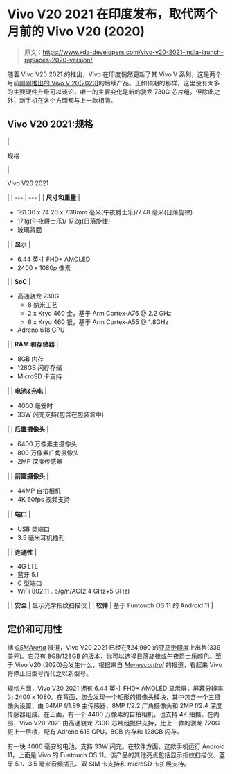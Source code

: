 # Vivo V20 2021 在印度发布，取代两个月前的 Vivo V20 (2020)

> 原文：<https://www.xda-developers.com/vivo-v20-2021-india-launch-replaces-2020-version/>

随着 Vivo V20 2021 的推出，Vivo 在印度悄然更新了其 Vivo V 系列，这是两个月前[刚刚推出的 Vivo V 20(2020)](https://www.xda-developers.com/vivo-v20-snapdragon-720g-44mp-selfie-camer-android-11-launched-india/)的后续产品。正如预期的那样，这里没有太多的主要硬件升级可以谈论，唯一的主要变化是新的骁龙 730G 芯片组。但除此之外，新手机在各个方面都与上一款相同。

## Vivo V20 2021:规格

| 

规格

 | 

Vivo V20 2021

 |
| --- | --- |
| **尺寸和重量** | 

*   161.30 x 74.20 x 7.38mm 毫米(午夜爵士乐)/7.48 毫米(日落旋律)
*   171g(午夜爵士乐)/ 172g(日落旋律)
*   玻璃背面

 |
| **显示** | 

*   6.44 英寸 FHD+ AMOLED
*   2400 x 1080p 像素

 |
| **SoC** | 

*   高通骁龙 730G
    *   8 纳米工艺
    *   2 x Kryo 460 金，基于 Arm Cortex-A76 @ 2.2 GHz
    *   6 x Kryo 460 银，基于 Arm Cortex-A55 @ 1.8GHz
*   Adreno 618 GPU

 |
| **RAM 和存储器** | 

*   8GB 内存
*   128GB 闪存存储
*   MicroSD 卡支持

 |
| **电池&充电** | 

*   4000 毫安时
*   33W 闪充支持(包含在包装盒中)

 |
| **后置摄像头** | 

*   6400 万像素主摄像头
*   800 万像素广角摄像头
*   2MP 深度传感器

 |
| **前置摄像头** | 

*   44MP 自拍相机
*   4K 60fps 视频支持

 |
| **端口** | 

*   USB 类端口
*   3.5 毫米耳机插孔

 |
| **连通性** | 

*   4G LTE
*   蓝牙 5.1
*   C 型端口
*   WiFi 802.11 . b/g/n/AC(2.4 GHz+5 GHz)

 |
| **安全** | 显示光学指纹扫描仪 |
| **软件** | 基于 Funtouch OS 11 的 Android 11 |

## 定价和可用性

据 [*GSMArena*](https://www.gsmarena.com/vivo_v20_2021_goes_on_sale_in_india_without_an_official_announcement-news-46889.php) 报道，Vivo V20 2021 已经在₹24,990 的[亚马逊印度](https://www.amazon.in/Test-Exclusive-TST_Exclusive1015-3GB-Storage/dp/B07SCP3TNB/ref=sr_1_2?tag=xdaportalin-21)上出售(339 美元)。它只有 8GB/128GB 的版本，你可以选择日落旋律或午夜爵士乐颜色。至于 Vivo V20 (2020)会发生什么，根据来自 [*Moneycontrol*](https://www.moneycontrol.com/news/technology/exclusive-vivo-v20-with-snapdragon-720g-to-be-discontinued-in-india-following-v20-2021-launch-6266611.html) 的报道，看起来 Vivo 将停止旧型号而代之以新型号。

规格方面，Vivo V20 2021 拥有 6.44 英寸 FHD+ AMOLED 显示屏，屏幕分辨率为 2400 x 1080。在背面，您会发现一个矩形的摄像头模块，其中包含一个三摄像头设置，由 64MP f/1.89 主传感器、8MP f/2.2 广角摄像头和 2MP f/2.4 深度传感器组成。在正面，有一个 4400 万像素的自拍相机，也支持 4K 拍摄。在内部，Vivo V20 2021 由高通骁龙 730G 芯片组提供支持，比上一款的骁龙 720G 更上一层楼，配有 Adreno 618 GPU，8GB 内存和 128GB 闪存。

有一块 4000 毫安的电池，支持 33W 闪充。在软件方面，这款手机运行 Android 11，上面是 Vivo 的 Funtouch OS 11。该产品的其他亮点包括显示指纹扫描仪、蓝牙 5.1、3.5 毫米音频插孔、双 SIM 卡支持和 microSD 卡扩展支持。